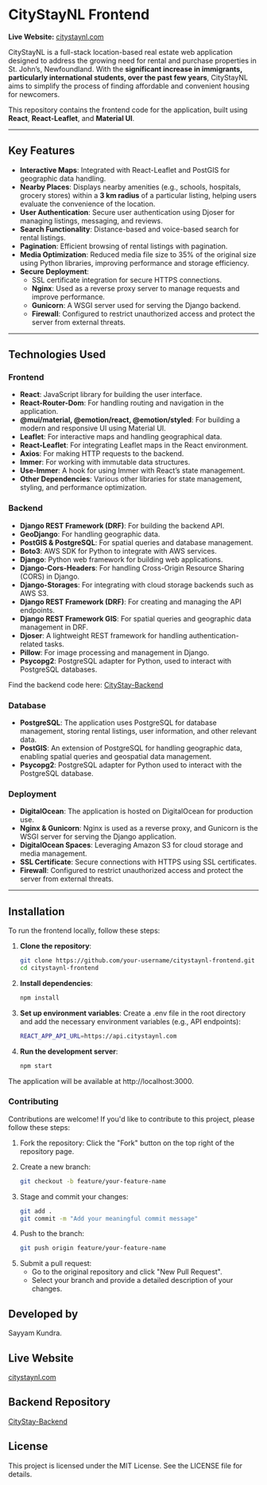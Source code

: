 # CityStayNL Frontend

**Live Website:** [citystaynl.com](https://citystaynl.com)

CityStayNL is a full-stack location-based real estate web application designed to address the growing need for rental and purchase properties in St. John’s, Newfoundland. With the **significant increase in immigrants, particularly international students, over the past few years**, CityStayNL aims to simplify the process of finding affordable and convenient housing for newcomers.

This repository contains the frontend code for the application, built using **React**, **React-Leaflet**, and **Material UI**.

---

## Key Features
- **Interactive Maps**: Integrated with React-Leaflet and PostGIS for geographic data handling.
- **Nearby Places**: Displays nearby amenities (e.g., schools, hospitals, grocery stores) within a **3 km radius** of a particular listing, helping users evaluate the convenience of the location.
- **User Authentication**: Secure user authentication using Djoser for managing listings, messaging, and reviews.
- **Search Functionality**: Distance-based and voice-based search for rental listings.
- **Pagination**: Efficient browsing of rental listings with pagination.
- **Media Optimization**: Reduced media file size to 35% of the original size using Python libraries, improving performance and storage efficiency.
- **Secure Deployment**: 
  - SSL certificate integration for secure HTTPS connections.
  - **Nginx**: Used as a reverse proxy server to manage requests and improve performance.
  - **Gunicorn**: A WSGI server used for serving the Django backend.
  - **Firewall**: Configured to restrict unauthorized access and protect the server from external threats.


---

## Technologies Used
### Frontend
- **React**: JavaScript library for building the user interface.
- **React-Router-Dom**: For handling routing and navigation in the application.
- **@mui/material, @emotion/react, @emotion/styled**: For building a modern and responsive UI using Material UI.
- **Leaflet**: For interactive maps and handling geographical data.
- **React-Leaflet**: For integrating Leaflet maps in the React environment.
- **Axios**: For making HTTP requests to the backend.
- **Immer**: For working with immutable data structures.
- **Use-Immer**: A hook for using Immer with React’s state management.
- **Other Dependencies**: Various other libraries for state management, styling, and performance optimization.

### Backend
- **Django REST Framework (DRF)**: For building the backend API.
- **GeoDjango**: For handling geographic data.
- **PostGIS & PostgreSQL**: For spatial queries and database management.
- **Boto3**: AWS SDK for Python to integrate with AWS services.
- **Django**: Python web framework for building web applications.
- **Django-Cors-Headers**: For handling Cross-Origin Resource Sharing (CORS) in Django.
- **Django-Storages**: For integrating with cloud storage backends such as AWS S3.
- **Django REST Framework (DRF)**: For creating and managing the API endpoints.
- **Django REST Framework GIS**: For spatial queries and geographic data management in DRF.
- **Djoser**: A lightweight REST framework for handling authentication-related tasks.
- **Pillow**: For image processing and management in Django.
- **Psycopg2**: PostgreSQL adapter for Python, used to interact with PostgreSQL databases.

Find the backend code here: [CityStay-Backend](https://github.com/sayyam44/CityStay-Backend)

### Database
- **PostgreSQL**: The application uses PostgreSQL for database management, storing rental listings, user information, and other relevant data.
- **PostGIS**: An extension of PostgreSQL for handling geographic data, enabling spatial queries and geospatial data management.
- **Psycopg2**: PostgreSQL adapter for Python used to interact with the PostgreSQL database.

### Deployment
- **DigitalOcean**: The application is hosted on DigitalOcean for production use.
- **Nginx & Gunicorn**: Nginx is used as a reverse proxy, and Gunicorn is the WSGI server for serving the Django application.
- **DigitalOcean Spaces**: Leveraging Amazon S3 for cloud storage and media management.
- **SSL Certificate**: Secure connections with HTTPS using SSL certificates.
- **Firewall**: Configured to restrict unauthorized access and protect the server from external threats.

---

## Installation
To run the frontend locally, follow these steps:

1. **Clone the repository**:
   ```bash
   git clone https://github.com/your-username/citystaynl-frontend.git
   cd citystaynl-frontend
2. **Install dependencies**:
   ```bash
   npm install
3. **Set up environment variables**:
    Create a .env file in the root directory and add the necessary environment variables (e.g., API endpoints):
   ```bash
   REACT_APP_API_URL=https://api.citystaynl.com
4. **Run the development server**:
   ```bash
   npm start
The application will be available at http://localhost:3000.

### Contributing
Contributions are welcome! If you'd like to contribute to this project, please follow these steps:

1. Fork the repository:
    Click the "Fork" button on the top right of the repository page.
   
2. Create a new branch:
   ```bash
   git checkout -b feature/your-feature-name
   
3. Stage and commit your changes:
   ```bash
   git add .
   git commit -m "Add your meaningful commit message"

4) Push to the branch:
   ```bash
   git push origin feature/your-feature-name
   
5) Submit a pull request:
   - Go to the original repository and click "New Pull Request".
   - Select your branch and provide a detailed description of your changes.

## **Developed by**
Sayyam Kundra.

## **Live Website**
[citystaynl.com](https://citystaynl.com)

## **Backend Repository**
[CityStay-Backend](https://github.com/sayyam44/CityStay-Backend)

## **License**
This project is licensed under the MIT License. See the LICENSE file for details.
